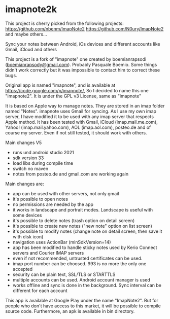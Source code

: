 imapnote2k
==========

This project is cherry picked from the following projects:
https://github.com/nbenm/ImapNote2
https://github.com/N0ury/ImapNote2
and maybe others...

Sync your notes between Android, iOs devices and different accounts like Gmail, iCloud and others

This project is a fork of "imapnote" one created by boemianrapsodi (boemianrapsody@gmail.com).
Probably Pasquale Boemio. Some things didn't work correctly but it was impossible to contact him to
correct these bugs.

Original app is named "imapnote", and is available at https://code.google.com/p/imapnote/, So I
decided to name this one "imapnote2". It is under the GPL v3 License, same as "imapnote"

It is based on Apple way to manage notes. They are stored in an imap folder named "Notes". imapnote
uses Gmail for syncing. As I use my own imap server, I have modified it to be used with any imap
server that respects Apple method. It has been tested with Gmail, iCloud (imap.mail.me.com),
Yahoo! (imap.mail.yahoo.com), AOL (imap.aol.com), posteo.de and of course my server. Even if not
still tested, it should work with others.

Main changes V5

- runs und android studio 2021
- sdk version 33
- load libs during compile time
- switch no maven
- notes from posteo.de and gmail.com are working again

Main changes are:

- app can be used with other servers, not only gmail
- it's possible to open notes
- no permissions are needed by the app
- it works in landscape and portrait modes. Landscape is useful with some devices
- it's possible to delete notes (trash option on detail screen)
- it's possible to create new notes ("new note" option on list screen)
- it's possible to modify notes (change note on detail screen, then save it with disk icon)
- navigation uses ActionBar (minSdkVersion=14)
- app has been modified to handle sticky notes used by Kerio Connect servers and Courier IMAP servers
- even if not recommended, untrusted certificates can be used.
- imap port number can be choosed. 993 is no more the only one accepted
- security can be plain text, SSL/TLS or STARTTLS
- multiple accounts can be used. Android account manager is used
- works offline and sync is done in the background. Sync interval can be different for each account

This app is available at Google Play under the name "ImapNote2". But for people who don't have access to this market, it will be possible to compile source code. Furthermore, an apk is available in bin directory.
